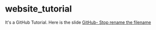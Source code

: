 # website_tutorial
It's a GitHub Tutorial. Here is the slide [GitHub- Stop rename the filename](https://docs.google.com/presentation/d/1L7rxM7aAe92riaVCbd8lT2wLb0YwtpWKBa3TGQHmgdA/edit?usp=sharing)
